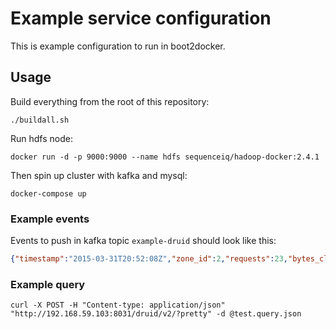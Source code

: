 # Example service configuration

This is example configuration to run in boot2docker.

## Usage

Build everything from the root of this repository:

```
./buildall.sh
```

Run hdfs node:

```
docker run -d -p 9000:9000 --name hdfs sequenceiq/hadoop-docker:2.4.1
```

Then spin up cluster with kafka and mysql:

```
docker-compose up
```

### Example events

Events to push in kafka topic `example-druid` should look like this:

```json
{"timestamp":"2015-03-31T20:52:08Z","zone_id":2,"requests":23,"bytes_client":1500,"bytes_origin":400}
```

### Example query

```
curl -X POST -H "Content-type: application/json" "http://192.168.59.103:8031/druid/v2/?pretty" -d @test.query.json
```
